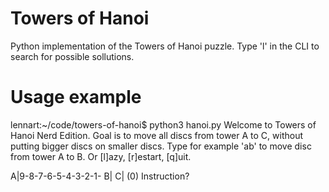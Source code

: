 # Towers of Hanoi

Python implementation of the Towers of Hanoi puzzle. Type 'l' in the CLI to search for possible sollutions.

# Usage example
lennart:~/code/towers-of-hanoi$ python3 hanoi.py 
Welcome to Towers of Hanoi Nerd Edition. Goal is to move all discs from tower A to C, without putting bigger discs on smaller discs.
Type for example 'ab' to move disc from tower A to B.
Or [l]azy, [r]estart, [q]uit.

A|9-8-7-6-5-4-3-2-1-
B|
C|
(0) Instruction? 
